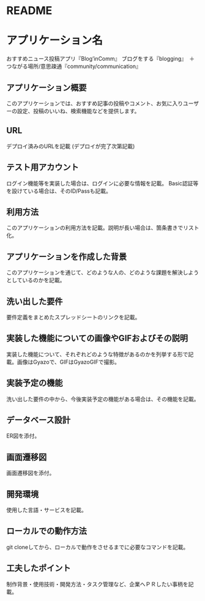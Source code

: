 # README

# アプリケーション名

おすすめニュース投稿アプリ『Blog’inComm』
ブログをする『blogging』　＋　つながる場所/意思疎通『community/communication』

## アプリケーション概要

このアプリケーションでは、おすすめ記事の投稿やコメント、お気に入りユーザーの設定、投稿のいいね、検索機能などを提供します。

## URL

デプロイ済みのURLを記載 (デプロイが完了次第記載)

## テスト用アカウント

ログイン機能等を実装した場合は、ログインに必要な情報を記載。
Basic認証等を設けている場合は、そのID/Passも記載。

## 利用方法

このアプリケーションの利用方法を記載。説明が長い場合は、箇条書きでリスト化。

## アプリケーションを作成した背景

このアプリケーションを通じて、どのような人の、どのような課題を解決しようとしているのかを記載。

## 洗い出した要件

要件定義をまとめたスプレッドシートのリンクを記載。

## 実装した機能についての画像やGIFおよびその説明

実装した機能について、それぞれどのような特徴があるのかを列挙する形で記載。画像はGyazoで、GIFはGyazoGIFで撮影。

## 実装予定の機能

洗い出した要件の中から、今後実装予定の機能がある場合は、その機能を記載。

## データベース設計

ER図を添付。

## 画面遷移図

画面遷移図を添付。

## 開発環境

使用した言語・サービスを記載。

## ローカルでの動作方法

git cloneしてから、ローカルで動作をさせるまでに必要なコマンドを記載。

## 工夫したポイント

制作背景・使用技術・開発方法・タスク管理など、企業へＰＲしたい事柄を記載。
